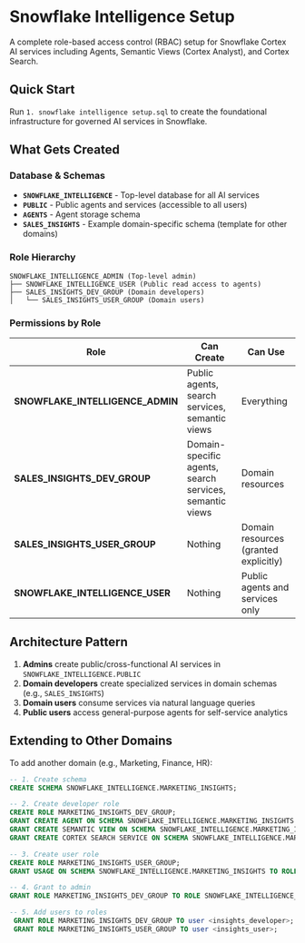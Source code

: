 # Snowflake Intelligence Setup

A complete role-based access control (RBAC) setup for Snowflake Cortex AI services including Agents, Semantic Views (Cortex Analyst), and Cortex Search.

## Quick Start

Run `1. snowflake intelligence setup.sql` to create the foundational infrastructure for governed AI services in Snowflake.

## What Gets Created

### Database & Schemas
- **`SNOWFLAKE_INTELLIGENCE`** - Top-level database for all AI services
- **`PUBLIC`** - Public agents and services (accessible to all users)
- **`AGENTS`** - Agent storage schema
- **`SALES_INSIGHTS`** - Example domain-specific schema (template for other domains)

### Role Hierarchy

```
SNOWFLAKE_INTELLIGENCE_ADMIN (Top-level admin)
├── SNOWFLAKE_INTELLIGENCE_USER (Public read access to agents)
├── SALES_INSIGHTS_DEV_GROUP (Domain developers)
│   └── SALES_INSIGHTS_USER_GROUP (Domain users)
```

### Permissions by Role

| Role | Can Create | Can Use |
|------|-----------|---------|
| **SNOWFLAKE_INTELLIGENCE_ADMIN** | Public agents, search services, semantic views | Everything |
| **SALES_INSIGHTS_DEV_GROUP** | Domain-specific agents, search services, semantic views | Domain resources |
| **SALES_INSIGHTS_USER_GROUP** | Nothing | Domain resources (granted explicitly) |
| **SNOWFLAKE_INTELLIGENCE_USER** | Nothing | Public agents and services only |

## Architecture Pattern

1. **Admins** create public/cross-functional AI services in `SNOWFLAKE_INTELLIGENCE.PUBLIC`
2. **Domain developers** create specialized services in domain schemas (e.g., `SALES_INSIGHTS`)
3. **Domain users** consume services via natural language queries
4. **Public users** access general-purpose agents for self-service analytics

## Extending to Other Domains

To add another domain (e.g., Marketing, Finance, HR):

```sql
-- 1. Create schema
CREATE SCHEMA SNOWFLAKE_INTELLIGENCE.MARKETING_INSIGHTS;

-- 2. Create developer role
CREATE ROLE MARKETING_INSIGHTS_DEV_GROUP;
GRANT CREATE AGENT ON SCHEMA SNOWFLAKE_INTELLIGENCE.MARKETING_INSIGHTS TO ROLE MARKETING_INSIGHTS_DEV_GROUP;
GRANT CREATE SEMANTIC VIEW ON SCHEMA SNOWFLAKE_INTELLIGENCE.MARKETING_INSIGHTS TO ROLE MARKETING_INSIGHTS_DEV_GROUP;
GRANT CREATE CORTEX SEARCH SERVICE ON SCHEMA SNOWFLAKE_INTELLIGENCE.MARKETING_INSIGHTS TO ROLE MARKETING_INSIGHTS_DEV_GROUP;

-- 3. Create user role
CREATE ROLE MARKETING_INSIGHTS_USER_GROUP;
GRANT USAGE ON SCHEMA SNOWFLAKE_INTELLIGENCE.MARKETING_INSIGHTS TO ROLE MARKETING_INSIGHTS_USER_GROUP;

-- 4. Grant to admin
GRANT ROLE MARKETING_INSIGHTS_DEV_GROUP TO ROLE SNOWFLAKE_INTELLIGENCE_ADMIN;

-- 5. Add users to roles
 GRANT ROLE MARKETING_INSIGHTS_DEV_GROUP TO user <insights_developer>;
 GRANT ROLE MARKETING_INSIGHTS_USER_GROUP TO user <insights_user>;
```
